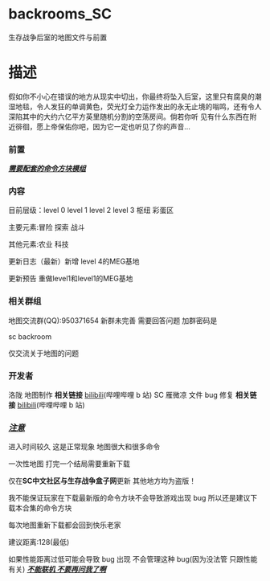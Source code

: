  # backrooms_SC
 生存战争后室的地图文件与前置
 # 描述

 假如你不小心在错误的地方从现实中切出，你最终将坠入后室，这里只有腐臭的潮湿地毯，令人发狂的单调黄色，荧光灯全力运作发出的永无止境的嗡鸣，还有令人深陷其中的大约六亿平方英里随机分割的空荡房间。倘若你听 
 见有什么东西在附近徘徊，愿上帝保佑你吧，因为它一定也听见了你的声音...

 ### 前置

 **<u>_需要配套的命令方块模组_</u>**

 ### 内容

 目前层级：level 0 level 1 level 2 level 3 枢纽 彩蛋区

 主要元素:冒险 探索 战斗

 其他元素:农业 科技

 更新日志（最新）新增 level 4的MEG基地

 更新预告 重做level1和level1的MEG基地

 ### 相关群组

 地图交流群(QQ):950371654 新群未完善 需要回答问题 加群密码是 
 
 sc backroom

 仅交流关于地图的问题

 ### 开发者

 洛陇 地图制作
 **相关链接**
 [bilibili](https://space.bilibili.com/1066455512?spm_id_from=333.1007.0.0)(哔哩哔哩 b 站)
 SC 雁微凉 文件 bug 修复
 **相关链接**
 [bilibili](https://space.bilibili.com/525233899?spm_id_from=333.337.0.0)(哔哩哔哩 b 站)

 ### **<u>_注意_</u>**

 进入时间较久 这是正常现象 地图很大和很多命令
 
 一次性地图 打完一个结局需要重新下载

 仅在**SC中文社区与生存战争盒子网**更新 其他地方均为盗版！

 我不能保证玩家在下载最新版的命令方块不会导致游戏出现 bug 所以还是建议下载本合集的命令方块
 
 每次地图重新下载都会回到快乐老家
 
 建议距离:128(最低)
 
 如果性能距离过低可能会导致 bug 出现 不会管理这种 bug(因为没法管 只跟性能有关)
 _<u>**不能联机 不要再问我了啊**</u>_
